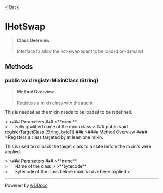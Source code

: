 [< Back](../README.md)
# IHotSwap #
>#### Class Overview ####
>Interface to allow the hot-swap agent to be loaded on-demand
## Methods ##
### public void registerMixinClass (String) ###
>#### Method Overview ####
>Registers a mixin class with the agent.

 <p>This is needed as the mixin needs to be loaded to be redefined.</p>
>
>### Parameters ###
>**name**<br />
>&nbsp;&nbsp;&nbsp;&nbsp;&nbsp;&nbsp;Fully qualified name of the mixin class
>
### public void registerTargetClass (String, byte[]) ###
>#### Method Overview ####
>Registers a class targeted by at least one mixin.

 <p>This is used to rollback the target class to a state before the
 mixin's were applied.</p>
>
>### Parameters ###
>**name**<br />
>&nbsp;&nbsp;&nbsp;&nbsp;&nbsp;&nbsp;Name of the class
>
>**bytecode**<br />
>&nbsp;&nbsp;&nbsp;&nbsp;&nbsp;&nbsp;Bytecode of the class before mixin's have been applied
>

---
Powered by [MDDocs](https://github.com/VRCube/MDDocs)